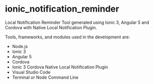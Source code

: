 # ionic_notification_reminder
Local Notification Reminder Tool generated using Ionic 3, Angular 5 and Cordova with Native Local Notification Plugin.

Tools, frameworks, and modules used in the development are:

- Node.js 
- Ionic 3 
- Angular 5
- Cordova
- Ionic 3 Cordova Native Local Notification Plugin
- Visual Studio Code
- Terminal or Node Command Line
